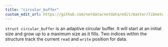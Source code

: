 ```yaml
---
title: "circular_buffer"
custom_edit_url: https://github.com/netdata/netdata/edit/master/libnetdata/circular_buffer/README.md
---
```




`struct circular_buffer` is an adaptive circular buffer. It will start at an initial size
and grow up to a maximum size as it fills. Two indices within the structure track the current
`read` and `write` position for data.
